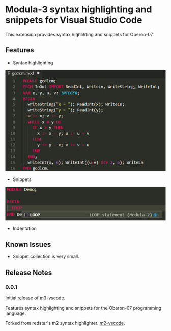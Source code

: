 Modula-3 syntax highlighting and snippets for Visual Studio Code
================================================================

This extension provides syntax highlihting and snippets for Oberon-07.

## Features

* Syntax highlighting

![Syntax highlighting](images/syntaxhighlighting.png)

* Snippets

![Snippets](images/snippets.png)

* Indentation

## Known Issues

* Snippet collection is very small.

## Release Notes

### 0.0.1

Initial release of [m3-vscode](https://github.com/erno-szabados/m3-vscode).

Features syntax highlighting and snippets for the Oberon-07 programming language.

Forked from redstar's m2 syntax highlighter. [m2-vscode](https://github.com/redstar/m2-vscode).
